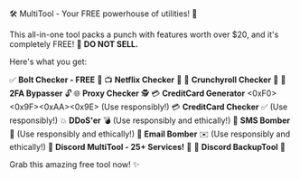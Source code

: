 🛠️ MultiTool - Your FREE powerhouse of utilities! 🚀

This all-in-one tool packs a punch with features worth over $20, and it's completely FREE! 🎁 **DO NOT SELL.**

Here's what you get:

✅ **Bolt Checker - FREE** 🔩
📺 **Netflix Checker** 🍿
🧡 **Crunchyroll Checker** 🍜
🔑 **2FA Bypasser** 🔓
🌐 **Proxy Checker** 🕵️
💳 **CreditCard Generator** <0xF0><0x9F><0xAA><0x9E> (Use responsibly!)
💳 **CreditCard Checker** ✅ (Use responsibly!)
💥 **DDoS'er** 💣 (Use responsibly and ethically!)
💬 **SMS Bomber** 📱 (Use responsibly and ethically!)
📧 **Email Bomber** ✉️ (Use responsibly and ethically!)
👾 **Discord MultiTool - 25+ Services!** 🎉
💾 **Discord BackupTool** 💾

Grab this amazing free tool now! ✨
